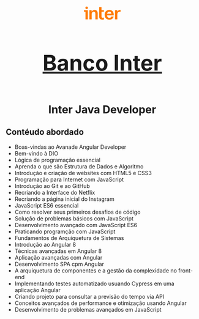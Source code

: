 <h1 align="center">
<div class="logo"><a aria-current="page" class="logo__link" aria-label="" title="" href="/"><svg xmlns="http://www.w3.org/2000/svg" fill="none" class="inter-logo icon icon--banco-color fill-undefined" style="width: 102px; height: 36px;" viewBox="0 0 109.00000762939453 41"><path fill="#FF7A00" d="M4.447 5.182c-.002.058-.002.127-.002.265v.514c0 .138 0 .207.002.265.065 1.73 1.535 3.118 3.367 3.18.062.002.135.002.282.002.146 0 .219 0 .28-.002 1.833-.062 3.304-1.45 3.368-3.18.003-.058.003-.127.003-.265v-.514c0-.138 0-.207-.003-.265-.064-1.73-1.535-3.119-3.367-3.18C8.315 2 8.242 2 8.096 2c-.147 0-.22 0-.282.002-1.832.061-3.302 1.45-3.367 3.18zM52.278 17.45v14.181c0 2.466.952 3.577 3.958 3.577 1.259 0 2.497-.35 3.238-.614v5.715c-1.26.423-3.186.635-4.762.635-6.318 0-9.313-3.165-9.313-8.636V3.693h6.879v9.101h7.196v4.657h-7.196z"></path><path fill="#FF7A00" fill-rule="evenodd" d="M61.802 26.07c0-8.4 5.297-14.122 13.774-14.122 9.057 0 13.546 6.608 13.072 16.19H68.869c.358 4.916 2.665 7.409 6.751 7.409 3.454 0 5.287-1.666 6.077-4.022h6.72c-1.306 5.776-5.88 9.419-12.84 9.419-8.594 0-13.775-5.668-13.775-14.176v-.699zm13.722-8.617c-3.77 0-6.023 2.018-6.655 6.03l12.87-.106c-.37-3.743-2.392-5.924-6.215-5.924z" clip-rule="evenodd"></path><path fill="#FF7A00" d="M31.589 11.948c-4.424 0-7.154 2.614-8.52 5.185l-.317-4.339h-6.56v27.303h6.878V24.752c0-4.529 2.402-7.301 6.032-7.301s4.974 2.402 4.974 6.56v16.086h6.878V22.53c.011-6.095-2.635-10.582-9.365-10.582zM99.37 17.133c1.746-3.418 5.312-5.185 7.99-5.185.476 0 1.227.063 1.64.158v5.345a20.768 20.768 0 00-2-.106c-4.889 0-7.63 2.942-7.63 7.937v14.815H92.49V12.794h6.667l.212 4.339zM0 12.794v4.651h4.654v22.652h6.881V12.794H0z"></path></svg><h1 class="sr-only">Banco Inter</h1></a></div>
 <br>
 Inter Java Developer
</h1>

## Contéudo abordado 

- Boas-vindas ao Avanade Angular Developer
- Bem-vindo à DIO
- Lógica de programação essencial
- Aprenda o que são Estrutura de Dados e Algoritmo
- Introdução e criação de websites com HTML5 e CSS3
- Programação para Internet com JavaScript
- Introdução ao Git e ao GitHub
- Recriando a Interface do Netflix
- Recriando a página inicial do Instagram
- JavaScript ES6 essencial
- Como resolver seus primeiros desafios de código
- Solução de problemas básicos com JavaScript
- Desenvolvimento avançado com JavaScript ES6
- Praticando programção com JavaScript
- Fundamentos de Arquiquetura de Sistemas
- Introdução ao Angular 8
- Técnicas avançadas em Angular 8
- Aplicação avançadas com Angular
- Desenvolvimento SPA cpm Angular
- A arquiquetura de componentes e a gestão da complexidade no front-end
- Implementando testes automatizado usuando Cypress em uma aplicação Angular
- Criando projeto para consultar a previsão do tempo via API
- Conceitos avançados de performance e otimização usando Angular
- Desenvolvimento de problemas avançados em JavaScript

